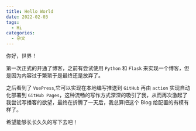 ```yaml
---
title: Hello World
date: 2022-02-03
tags:
  - Hi
categories:
  - 杂文
---
```


你好，世界！

第一次正式的开通了博客，之前有尝试使用 `Python` 和 `Flask` 来实现一个博客，但是因为内容过于繁琐于是最终还是放弃了。

<!-- more -->

之后看到了 `VuePress`,它可以实现在本地编写推送到 `GitHub` 再由 `action` 实现自动化部署到 `GitHub Pages`，这种流畅的写作方式深深的吸引了我，从而再次激起了我尝试写播客的欲望，最终在折腾了一天后，我总算把这个 Blog 给配置的有模有样了。

希望能够长长久久的写下去吧！

<GiscusComments />
